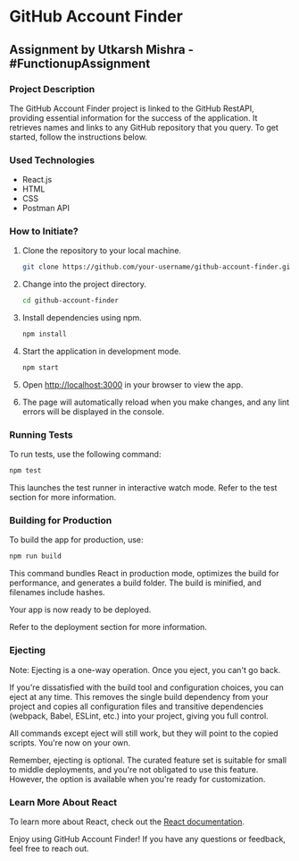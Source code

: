 # GitHub Account Finder

## Assignment by Utkarsh Mishra - #FunctionupAssignment

### Project Description

The GitHub Account Finder project is linked to the GitHub RestAPI, providing essential information for the success of the application. It retrieves names and links to any GitHub repository that you query. To get started, follow the instructions below.

### Used Technologies

- React.js
- HTML
- CSS
- Postman API

### How to Initiate?

1. Clone the repository to your local machine.
   ```bash
   git clone https://github.com/your-username/github-account-finder.git
   ```

2. Change into the project directory.
   ```bash
   cd github-account-finder
   ```

3. Install dependencies using npm.
   ```bash
   npm install
   ```

4. Start the application in development mode.
   ```bash
   npm start
   ```

5. Open [http://localhost:3000](http://localhost:3000) in your browser to view the app.

6. The page will automatically reload when you make changes, and any lint errors will be displayed in the console.

### Running Tests

To run tests, use the following command:
```bash
npm test
```
This launches the test runner in interactive watch mode. Refer to the test section for more information.

### Building for Production

To build the app for production, use:
```bash
npm run build
```

This command bundles React in production mode, optimizes the build for performance, and generates a build folder. The build is minified, and filenames include hashes.

Your app is now ready to be deployed.

Refer to the deployment section for more information.

### Ejecting

Note: Ejecting is a one-way operation. Once you eject, you can't go back.

If you're dissatisfied with the build tool and configuration choices, you can eject at any time. This removes the single build dependency from your project and copies all configuration files and transitive dependencies (webpack, Babel, ESLint, etc.) into your project, giving you full control.

All commands except eject will still work, but they will point to the copied scripts. You're now on your own.

Remember, ejecting is optional. The curated feature set is suitable for small to middle deployments, and you're not obligated to use this feature. However, the option is available when you're ready for customization.

### Learn More About React

To learn more about React, check out the [React documentation](https://reactjs.org/docs/getting-started.html).

Enjoy using GitHub Account Finder! If you have any questions or feedback, feel free to reach out.
